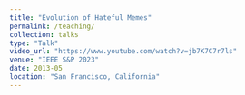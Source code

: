 ```yaml
---
title: "Evolution of Hateful Memes"
permalink: /teaching/
collection: talks
type: "Talk"
video_url: "https://www.youtube.com/watch?v=jb7K7C7r7ls"
venue: "IEEE S&P 2023"
date: 2013-05
location: "San Francisco, California"
---
```

